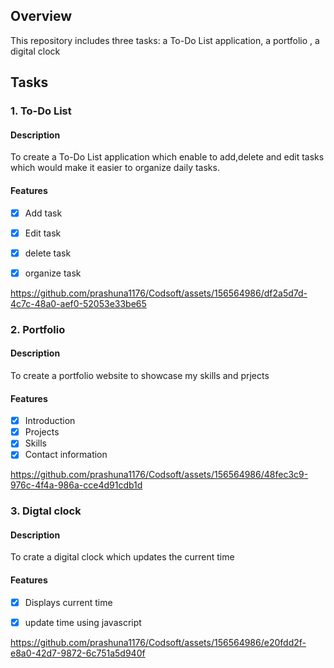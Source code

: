 ## Overview

This repository includes three tasks: a To-Do List application, a portfolio , a digital clock

## Tasks

### 1. To-Do List

#### Description

To create a To-Do List application which enable to add,delete and edit tasks which would make it easier to organize daily tasks.

#### Features

- [x] Add task
- [x] Edit task
- [x] delete task
- [x] organize task


https://github.com/prashuna1176/Codsoft/assets/156564986/df2a5d7d-4c7c-48a0-aef0-52053e33be65

### 2. Portfolio

#### Description

To create a portfolio website to showcase my skills and prjects

#### Features

- [x] Introduction
- [x] Projects
- [x] Skills
- [x] Contact information

https://github.com/prashuna1176/Codsoft/assets/156564986/48fec3c9-976c-4f4a-986a-cce4d91cdb1d

### 3. Digtal clock

#### Description

To crate a digital clock which updates the current time

#### Features

- [x] Displays current time
- [x] update time using javascript

      
https://github.com/prashuna1176/Codsoft/assets/156564986/e20fdd2f-e8a0-42d7-9872-6c751a5d940f




